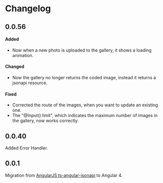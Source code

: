 # Changelog

## 0.0.56
#### Added
* Now when a new photo is uploaded to the gallery, it shows a loading animation.
#### Changed
* Now the gallery no longer returns the coded image, instead it returns a jsonapi resource.
#### Fixed
* Corrected the route of the images, when you want to update an existing one.
* The "@Input() limit", which indicates the maximum number of images in the gallery, now works correctly.

## 0.0.40

Added Error Handler.

## 0.0.1

Migration from [AngularJS ts-angular-jsonapi](https://github.com/reyesoft/ts-angular-jsonapi) to Angular 4.
